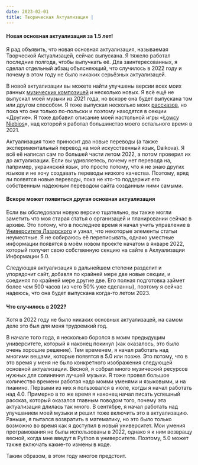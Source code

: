 ```yaml
---
date: 2023-02-01
title: Творическая Актуализация |
---
```


#### Новая основная актуализация за 1.5 лет!

Я рад объявить, что новая основная актуализация, называемая Творческой Актуализацей, сейчас выпускана. Я тяжело работал последние полгода, чтобы выпучкать её. Дла заинтересованных, я сделал отдельный абзац объясняющий, что случилось в 2022 году и почему в этом году не было никаких серьёзных актуализацей.

В новой актуализации вы можете найти улучшены версии всех моих ранных [музических композицей](music) и несколько новых. Я всё ещё не выпускал моей музыки из 2021 года, но вскоре она будет выпускана том или другом способом. Я тоже выпускал несколько моих [рассказов](other/stories), но пока что они только по-польски и поэтому находятся в секции «Другие». Я тоже добавил описание моей настольной игры «[Łowcy Niebios](other/łowcy-niebios)», над которой я работал большинство моего остального время в 2021.

Актуализация тоже приносит два новые переводы (а также экспериментальный перевод на мой искусственный язык, Daikova). Я всё её написал сам по большей части летом 2022, а потом проверил их до актуализации. Если вы удивляетесь, почему нет перевода на, папример, украинский язык, это просто потому, что я не знаю других языков и не хочу создавать переводы низкого качества. Поэтому, вряд ли появятся новые переводы, пока не кто-то поддержит его собственным надежным переводом сайта созданным ними самыми.

#### Вскоре может появиться другая основная актуализация

Если вы обследовали новую версию тщательно, вы также могли заметить что моя старая статья о организацей и планировании сейчас в архиве. Это потому, что в последнее время я начал учить управление в [Университете Лазарского](https://en.wikipedia.org/wiki/Lazarski_University) и узнал, что некоторые элементы статьи неуместные. Я не собираюсь её переписывать, однако уместные информации появятся в моём новом проекте начатом в январе 2022, который получит свою собственную секцию на сайте в Аклуализации Информации 5.0.

Следующая актуализация в дальнейшем степени разделит и упорядочит сайт, добавля по крайней мере две новые секции, и соединяя по крайней мере другие две. Его полная подготовка займет более чем 500 часов (из чего 50% уже сделанны), поэтому я сейчас надеюсь, что она будет выпускана когда-то летом 2023.

#### Что случилось в 2022?

Хотя в 2022 году не было никаких основных актуализацей, на самом деле это был для меня трудоемкий год.

В начале того года, я несколько боролся в моим предыдущим университете, который я наконец покинул (как оказалось, это было очень хорошие решение). Тем временем, я начал работать над многими вещами, которые появятся в 5.0 или позже. Это потому, что в это время у меня не было конкретного изображения следующей основной актуализации. Весной, я собрал много музический ресурсов нужных для сояиняния лучшей музыки. Я тоже провел большое количество времени работая надо моими уменями и языковыми, и на пианино. Первыми из них я пользовался в июле, когды я начал работать над 4.0. Примерно в то же время я наконец начал писать успешный рассказ, который оказался главным поводом того, почему эта актуализация длилась так много. В сентябре, я начал работать над улучшанием моей музыки и решил тоже включить это в актуализацию. Раньше, я пытался возвратить в математику, но это было только возможно во время как я доступил в новый университет. Мои умения програмования не былы использованы в 2022, однако я к ним возвращу весной, когда мне введут в Python в университете. Поэтому, 5.0 может также включать какие-то измены в коде.

Таким образом, в этом году многое предстоит.